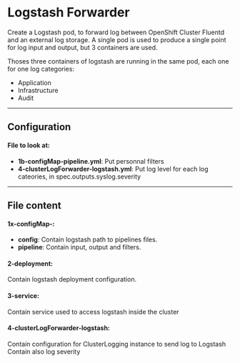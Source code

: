 # Logstash Forwarder

Create a Logstash pod, to forward log between OpenShift Cluster Fluentd and an external log storage.
A single pod is used to produce a single point for log input and output, but 3 containers are used.

Thoses three containers of logstash are running in the same pod, each one for one log categories:
- Application
- Infrastructure
- Audit

___
## Configuration

#### File to look at:
- **1b-configMap-pipeline.yml**: Put personnal filters
- **4-clusterLogForwarder-logstash.yml**: Put log level for each log cateories, in spec.outputs.syslog.severity

___
## File content

#### 1x-configMap-:
- **config**: Contain logstash path to pipelines files.
- **pipeline**: Contain input, output and filters.

#### 2-deployment:
Contain logstash deployment configuration.

#### 3-service:
Contain service used to access logstash inside the cluster

#### 4-clusterLogForwarder-logstash:
Contain configuration for ClusterLogging instance to send log to Logstash
Contain also log severity
